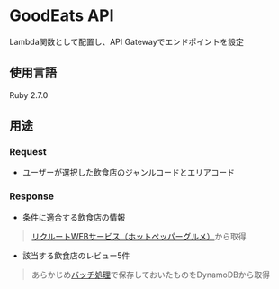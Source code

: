 # GoodEats API
Lambda関数として配置し、API Gatewayでエンドポイントを設定

## 使用言語
Ruby 2.7.0

## 用途

### Request
- ユーザーが選択した飲食店のジャンルコードとエリアコード

### Response
- 条件に適合する飲食店の情報
 > [リクルートWEBサービス（ホットペッパーグルメ）](https://webservice.recruit.co.jp/doc/hotpepper/reference.html)から取得
- 該当する飲食店のレビュー5件
 > あらかじめ[バッチ処理](https://github.com/eikoh0117/goodeats-batch)で保存しておいたものをDynamoDBから取得
